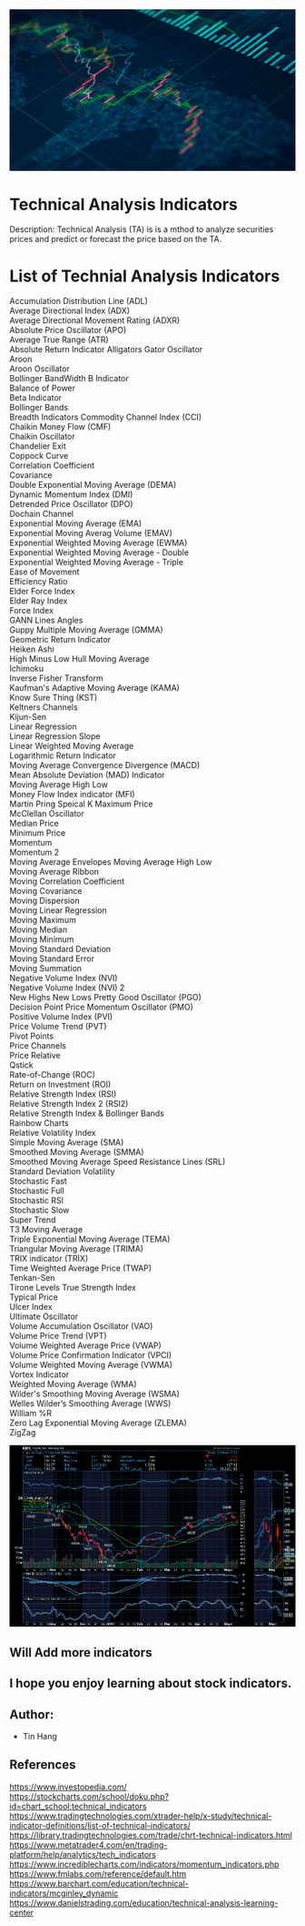 <img src="Stock_Market01.png">

# Technical Analysis Indicators
Description: Technical Analysis (TA) is is a mthod to analyze securities prices and predict or forecast the price based on the TA.

# List of Technial Analysis Indicators  

Accumulation Distribution Line (ADL)  
Average Directional Index (ADX)  
Average Directional Movement Rating (ADXR)  
Absolute Price Oscillator (APO)  
Average True Range (ATR)  
Absolute Return Indicator
Alligators Gator Oscillator  
Aroon  
Aroon Oscillator  
Bollinger BandWidth
B Indicator  
Balance of Power  
Beta Indicator  
Bollinger Bands  
Breadth Indicators 
Commodity Channel Index (CCI)  
Chaikin Money Flow (CMF)  
Chaikin Oscillator  
Chandelier Exit  
Coppock Curve    
Correlation Coefficient  
Covariance  
Double Exponential Moving Average (DEMA)  
Dynamic Momentum Index (DMI)  
Detrended Price Oscillator (DPO)  
Dochain Channel  
Exponential Moving Average (EMA)  
Exponential Moving Averag Volume (EMAV)    
Exponential Weighted Moving Average (EWMA)    
Exponential Weighted Moving Average - Double  
Exponential Weighted Moving Average - Triple   
Ease of Movement  
Efficiency Ratio  
Elder Force Index  
Elder Ray Index  
Force Index  
GANN Lines Angles  
Guppy Multiple Moving Average (GMMA)  
Geometric Return Indicator  
Heiken Ashi  
High Minus Low 
Hull Moving Average  
Ichimoku  
Inverse Fisher Transform  
Kaufman's Adaptive Moving Average (KAMA)  
Know Sure Thing (KST)  
Keltners Channels  
Kijun-Sen    
Linear Regression  
Linear Regression Slope  
Linear Weighted Moving Average  
Logarithmic Return Indicator  
Moving Average Convergence Divergence (MACD)  
Mean Absolute Deviation (MAD) Indicator  
Moving Average High Low  
Money Flow Index indicator (MFI)  
Martin Pring Speical K 
Maximum Price  
McClellan Oscillator  
Median Price  
Minimum Price  
Momentum  
Momentum 2  
Moving Average Envelopes
Moving Average High Low  
Moving Average Ribbon  
Moving Correlation Coefficient  
Moving Covariance  
Moving Dispersion  
Moving Linear Regression  
Moving Maximum  
Moving Median  
Moving Minimum  
Moving Standard Deviation  
Moving Standard Error    
Moving Summation  
Negative Volume Index (NVI)  
Negative Volume Index (NVI) 2  
New Highs New Lows 
Pretty Good Oscillator (PGO)  
Decision Point Price Momentum Oscillator (PMO)  
Positive Volume Index (PVI)  
Price Volume Trend (PVT)  
Pivot Points  
Price Channels  
Price Relative  
Qstick  
Rate-of-Change (ROC)  
Return on Investment (ROI)  
Relative Strength Index (RSI)  
Relative Strength Index 2 (RSI2)  
Relative Strength Index & Bollinger Bands  
Rainbow Charts  
Relative Volatility Index  
Simple Moving Average (SMA)  
Smoothed Moving Average (SMMA)  
Smoothed Moving Average
Speed Resistance Lines (SRL)   
Standard Deviation Volatility  
Stochastic Fast  
Stochastic Full  
Stochastic RSI  
Stochastic Slow  
Super Trend  
T3 Moving Average  
Triple Exponential Moving Average (TEMA)  
Triangular Moving Average (TRIMA)  
TRIX indicator (TRIX)  
Time Weighted Average Price (TWAP)  
Tenkan-Sen      
Tirone Levels 
True Strength Index  
Typical Price  
Ulcer Index  
Ultimate Oscillator  
Volume Accumulation Oscillator (VAO)  
Volume Price Trend (VPT)  
Volume Weighted Average Price (VWAP)  
Volume Price Confirmation Indicator (VPCI)  
Volume Weighted Moving Average (VWMA)  
Vortex Indicator  
Weighted Moving Average (WMA)  
Wilder's Smoothing Moving Average (WSMA)  
Welles Wilder’s Smoothing Average (WWS)  
William %R  
Zero Lag Exponential Moving Average (ZLEMA)  
ZigZag  

<img src="StockIndicators.png">

## Will Add more indicators

## I hope you enjoy learning about stock indicators.

## Author:  
* Tin Hang  

## References
https://www.investopedia.com/  
https://stockcharts.com/school/doku.php?id=chart_school:technical_indicators  
https://www.tradingtechnologies.com/xtrader-help/x-study/technical-indicator-definitions/list-of-technical-indicators/  
https://library.tradingtechnologies.com/trade/chrt-technical-indicators.html  
https://www.metatrader4.com/en/trading-platform/help/analytics/tech_indicators  
https://www.incrediblecharts.com/indicators/momentum_indicators.php  
https://www.fmlabs.com/reference/default.htm  
https://www.barchart.com/education/technical-indicators/mcginley_dynamic  
https://www.danielstrading.com/education/technical-analysis-learning-center  


